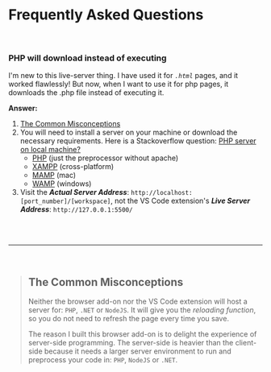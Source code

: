# Frequently Asked Questions

<br>

### PHP will download instead of executing
I'm new to this live-server thing. I have used it for *`.html`* pages, and it worked flawlessly! But now, when I want to use it for php pages, it downloads the .php file instead of executing it.

**Answer:**  
1. [The Common Misconceptions](#the-common-misconceptions)
2. You will need to install a server on your machine or download the necessary requirements. Here is a Stackoverflow question: [PHP server on local machine?](https://stackoverflow.com/questions/1678010/php-server-on-local-machine)
	+ [PHP](http://php.net/downloads.php) (just the preprocessor without apache)
	+ [XAMPP](https://www.apachefriends.org/index.html) (cross-platform)
	+ [MAMP](https://www.mamp.info/en/downloads/) (mac)
	+ [WAMP](http://www.wampserver.com/en/) (windows)
3. Visit the ***Actual Server Address***: `http://localhost:[port_number]/[workspace]`, not the VS Code extension's ***Live Server Address***: `http://127.0.0.1:5500/`  


<br><br><hr><br>

<!-- ### Another question
Lorem ipsum dolor

**Answer:**  
Lorem ipsum dolor

<br><hr><br> -->

>## The Common Misconceptions
>Neither the browser add-on nor the VS Code extension will host a server for: `PHP`, `.NET` or `NodeJS`. It will give you the *reloading function*, so you do not need to refresh the page every time you save.
>
>The reason I built this browser add-on is to delight the experience of server-side programming. The server-side is heavier than the client-side because it needs a larger server environment to run and preprocess your code in: `PHP`, `NodeJS` or `.NET`.